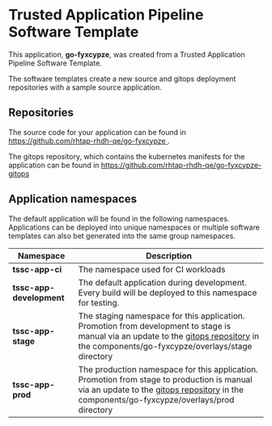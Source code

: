 # Trusted Application Pipeline Software Template

This application, **go-fyxcypze**, was created from a Trusted Application Pipeline Software Template.

The software templates create a new source and gitops deployment repositories with a sample source application. 

## Repositories

The source code for your application can be found in [https://github.com/rhtap-rhdh-qe/go-fyxcypze ](https://github.com/rhtap-rhdh-qe/go-fyxcypze ).
 
The gitops repository, which contains the kubernetes manifests for the application can be found in 
[https://github.com/rhtap-rhdh-qe/go-fyxcypze-gitops ](https://github.com/rhtap-rhdh-qe/go-fyxcypze-gitops ) 

## Application namespaces 

The default application will be found in the following namespaces. Applications can be deployed into unique namespaces or multiple software templates can also bet generated into the same group namespaces.  

|  Namespace   |  Description   |  
| -------- | -------- |
| **tssc-app-ci** | The namespace used for CI workloads |
| **tssc-app-development** | The default application during development. Every build will be deployed to this namespace for testing. |
| **tssc-app-stage** | The staging namespace for this application. Promotion from development to stage is manual via an update to the [gitops repository](https://github.com/rhtap-rhdh-qe/go-fyxcypze-gitops ) in the components/go-fyxcypze/overlays/stage directory |
| **tssc-app-prod** | The production namespace for this application. Promotion from stage to production is manual via an update to the [gitops repository](https://github.com/rhtap-rhdh-qe/go-fyxcypze-gitops ) in the components/go-fyxcypze/overlays/prod directory |